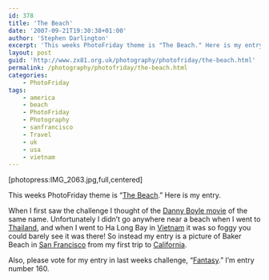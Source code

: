 ```yaml
---
id: 378
title: 'The Beach'
date: '2007-09-21T19:30:38+01:00'
author: 'Stephen Darlington'
excerpt: 'This weeks PhotoFriday theme is "The Beach." Here is my entry.'
layout: post
guid: 'http://www.zx81.org.uk/photography/photofriday/the-beach.html'
permalink: /photography/photofriday/the-beach.html
categories:
    - PhotoFriday
tags:
    - america
    - beach
    - PhotoFriday
    - Photography
    - sanfrancisco
    - Travel
    - uk
    - usa
    - vietnam
---
```


\[photopress:IMG\_2063.jpg,full,centered\]

This weeks PhotoFriday theme is “[The Beach](http://www.photofriday.com/archives/challenge/000704.php "PhotoFriday: The Beach").” Here is my entry.

When I first saw the challenge I thought of the [Danny Boyle movie](http://uk.imdb.com/title/tt0163978/ "The Beach") of the same name. Unfortunately I didn’t go anywhere near a beach when I went to [Thailand](/travel/thailand.html "My Thailand trip"), and when I went to Ha Long Bay in [Vietnam](/travel/vietnam-2005.html "My Vietnam trip") it was so foggy you could barely see it was there! So instead my entry is a picture of Baker Beach in [San Francisco](/travel/san-francisco.html "A later trip to San Francisco") from my first trip to [California](/travel/california-2006.html "My trip to California").

Also, please vote for my entry in last weeks challenge, “[Fantasy](http://www.photofriday.com/linkviewer.php?id=702 "PhotoFriday: Fantasy").” I’m entry number 160.